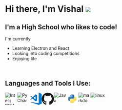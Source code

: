 # Hi there, I'm Vishal <img src="https://raw.githubusercontent.com/MartinHeinz/MartinHeinz/master/wave.gif" width="30px">

## I'm a High School who likes to code!
I'm currently
- Learning Electron and React
- Looking into coding competitions
- Enjoying life

<br>

## Languages and Tools I Use:

<img align="left" alt="Intelij IDEA" width="40px" height="40px" src="https://cdn.iconscout.com/icon/free/png-512/intellij-idea-569199.png" /> 
<img align="left" alt="PyCharm" width="40px" height="40px" src="https://upload.wikimedia.org/wikipedia/commons/thumb/a/a1/PyCharm_Logo.svg/1024px-PyCharm_Logo.svg.png" /> 
<img align="left" alt="Visual Studio Code" width="40px" height="40px" src="https://raw.githubusercontent.com/github/explore/80688e429a7d4ef2fca1e82350fe8e3517d3494d/topics/visual-studio-code/visual-studio-code.png" /> 
<img alt="linux" width="40px" height="40px" src="https://img.icons8.com/color/96/000000/linux.png" />
<img align="left" alt="GitHub" width="40px" height="40px" src="https://raw.githubusercontent.com/github/explore/78df643247d429f6cc873026c0622819ad797942/topics/github/github.png" /> 
<img align="left" alt="Java" width="40px" height="40px" src="https://img.icons8.com/color/240/000000/java-coffee-cup-logo.png" />
<img align="left" alt="Python" width="40px" height="40px" src="https://raw.githubusercontent.com/github/explore/80688e429a7d4ef2fca1e82350fe8e3517d3494d/topics/python/python.png" /> 
<img align="left" alt="markdown" width="40px" height="40px" src="https://img.icons8.com/ios-filled/100/000000/markdown.png" />